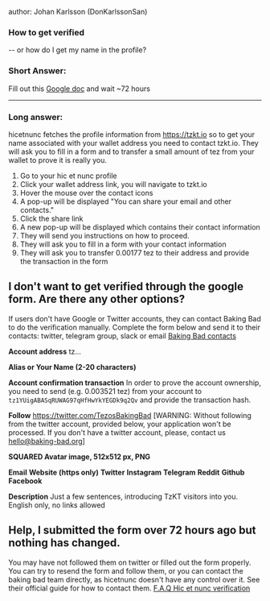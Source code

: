 author: Johan Karlsson (DonKarlssonSan)

### How to get verified
-- or how do I get my name in the profile?

### Short Answer: 
Fill out this [Google doc](https://docs.google.com/forms/d/e/1FAIpQLSdlHVqzIxPFL-gAXNxEefyBtI3g3_wiCgcf80bX4tYsXC7b5A/viewform)
 and wait ~72 hours 


***

### Long answer: 
hicetnunc fetches the profile information from https://tzkt.io so to get your name associated with your wallet address you need to contact tzkt.io. They will ask you to fill in a form and to transfer a small amount of tez from your wallet to prove it is really you.

1. Go to your hic et nunc profile
2. Click your wallet address link, you will navigate to tzkt.io
3. Hover the mouse over the contact icons
4. A pop-up will be displayed "You can share your email and other contacts."
5. Click the share link
6. A new pop-up will be displayed which contains their contact information
7. They will send you instructions on how to proceed.
8. They will ask you to fill in a form with your contact information
9. They will ask you to transfer 0.00177 tez to their address and provide the transaction in the form

## I don't want to get verified through the google form. Are there any other options?
If users don't have Google or Twitter accounts, they can contact Baking Bad to do the verification manually.
Complete the form below and send it to their contacts: twitter, telegram group, slack or email [Baking Bad contacts](https://baking-bad.org/docs/#contacts)

**Account address**
tz...

**Alias or Your Name (2-20 characters)**

**Account confirmation transaction**
In order to prove the account ownership, you need to send (e.g. 0.003521 tez) from your account to ```tz1YUigABASqRUWAG97qHfHwYkYEGDk9q2Qv``` and provide the transaction hash. 

**Follow**  https://twitter.com/TezosBakingBad
[WARNING: Without following from the twitter account, provided below, your application won't be processed. If you don't have a twitter account, please, contact us hello@baking-bad.org]

**SQUARED Avatar image, 512x512 px, PNG**

**Email**
**Website (https only)**
**Twitter**
**Instagram**
**Telegram**
**Reddit**
**Github**
**Facebook**

**Description**
Just a few sentences, introducing TzKT visitors into you. English only, no links allowed

## Help, I submitted the form over 72 hours ago but nothing has changed.

You may have not followed them on twitter or filled out the form properly. You can try to resend the form and follow them, or you can contact the baking bad team directly, as hicetnunc doesn't have any control over it. See their official guide for how to contact them. [F.A.Q Hic et nunc verification
](https://baking-bad.org/blog/2021/05/01/f-a-q-hic-et-nunc/)